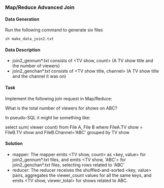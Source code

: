 ### Map/Reduce Advanced Join

#### Data Generation

Run the following command to generate six files
```commandline
sh make_data_join2.txt
```

#### Data Description
- join2_gennum*.txt consists of <TV show, count> (A TV show title and the number of viewers)
- join2_genchan*.txt consists of <TV show title, channel> (A TV show title and the channel it was on)

#### Task

Implement the following join request in Map/Reduce:

What is the total number of viewers for shows on ABC?

In pseudo-SQL it might be something like:

select sum( viewer count) from File A, File B where FileA.TV show = FileB.TV show and FileB.Channel='ABC' grouped by 
TV show

#### Solution

- mapper: The mapper emits <TV show, count> as <key, value> for join2_gennum*.txt files, 
and emits <TV show, 'ABC'> for join2_genchan*.txt files, selecting rows related to 'ABC'
- reducer: The reducer receives the shuffled-and-sorted <key, value> pairs, aggregates the viewer_count values for 
all the same keys, and emits <TV show, viewer_total> for shows related to ABC.